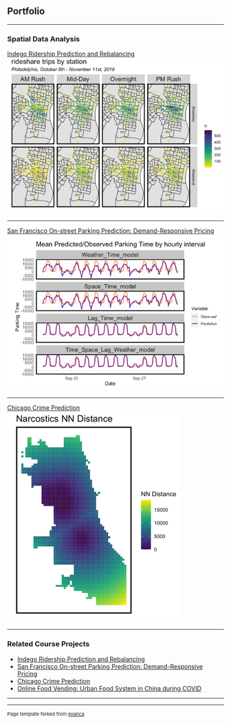 ## Portfolio

---

### Spatial Data Analysis  

[Indego Ridership Prediction and Rebalancing](/sample_page)
<img src="images/bike.png"/>

---
[San Francisco On-street Parking Prediction: Demand-Responsive Pricing](/pdf/sample_presentation.pdf)
<img src="images/parking.png"/>

---
[Chicago Crime Prediction](http://example.com/)
<img src="images/crime.png"/>

---

### Related Course Projects

- [Indego Ridership Prediction and Rebalancing](https://github.com/inordia/portfolio/blob/change-the-layout/images/Assignment-6.html)
- [San Francisco On-street Parking Prediction: Demand-Responsive Pricing](https://github.com/inordia/portfolio/blob/change-the-layout/images/final.html)
- [Chicago Crime Prediction](https://github.com/inordia/portfolio/blob/change-the-layout/images/WangRan_Assignment3.html)
- [Online Food Vending: Urban Food System in China during COVID](https://arcg.is/1CL18O)

---




---
<p style="font-size:11px">Page template forked from <a href="https://github.com/evanca/quick-portfolio">evanca</a></p>
<!-- Remove above link if you don't want to attibute -->
